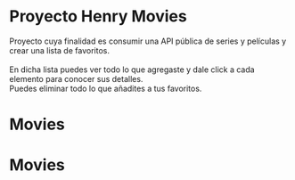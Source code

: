 <h1>Proyecto Henry Movies</h1>
Proyecto cuya finalidad es consumir una API pública de series y películas
y crear una lista de favoritos.<br /><br />
En dicha lista puedes ver todo lo que agregaste y dale click a cada elemento para conocer sus detalles.<br />
Puedes eliminar todo lo que añadites a tus favoritos.

# Movies
# Movies
